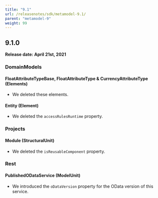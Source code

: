 ```yaml
---
title: "9.1"
url: /releasenotes/sdk/metamodel-9.1/
parent: "metamodel-9"
weight: 99
---
```


## 9.1.0

**Release date: April 21st, 2021**

### DomainModels

#### FloatAttributeTypeBase, FloatAttributeType & CurrencyAttributeType (Elements)

* We deleted these elements.

#### Entity (Element)

* We deleted the `accessRulesRuntime` property.

### Projects

#### Module (StructuralUnit)

* We deleted the `isReusableComponent` property.

### Rest

#### PublishedODataService (ModelUnit)

* We introduced the `oDataVersion` property for the OData version of this service.
